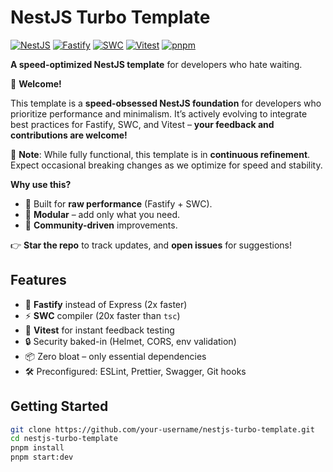 # NestJS Turbo Template

[![NestJS](https://img.shields.io/badge/NestJS-11.0.0-E0234E?logo=nestjs)](https://nestjs.com)
[![Fastify](https://img.shields.io/badge/Fastify-4.28.3-000000?logo=fastify)](https://fastify.io)
[![SWC](https://img.shields.io/badge/SWC-1.3.107-F5C400?logo=swc)](https://swc.rs)
[![Vitest](https://img.shields.io/badge/Vitest-1.6.2-6E9F18?logo=vitest)](https://vitest.dev)
[![pnpm](https://img.shields.io/badge/pnpm-8.x-F69220?logo=pnpm)](https://pnpm.io)

**A speed-optimized NestJS template** for developers who hate waiting.

🌟 **Welcome!**

This template is a **speed-obsessed NestJS foundation** for developers who prioritize performance and minimalism.
It’s actively evolving to integrate best practices for Fastify, SWC, and Vitest – **your feedback and contributions are welcome!**

🚧 **Note**: While fully functional, this template is in **continuous refinement**.
Expect occasional breaking changes as we optimize for speed and stability.


**Why use this?**
- 🚀 Built for **raw performance** (Fastify + SWC).
- 🧩 **Modular** – add only what you need.
- 🤝 **Community-driven** improvements.

👉 **Star the repo** to track updates, and **open issues** for suggestions!  

## Features

- 🚀 **Fastify** instead of Express (2x faster)
- ⚡ **SWC** compiler (20x faster than `tsc`)
- 🧪 **Vitest** for instant feedback testing
- 🔒 Security baked-in (Helmet, CORS, env validation)
- 📦 Zero bloat – only essential dependencies
- 🛠️ Preconfigured: ESLint, Prettier, Swagger, Git hooks

## Getting Started

```bash
git clone https://github.com/your-username/nestjs-turbo-template.git
cd nestjs-turbo-template
pnpm install
pnpm start:dev  